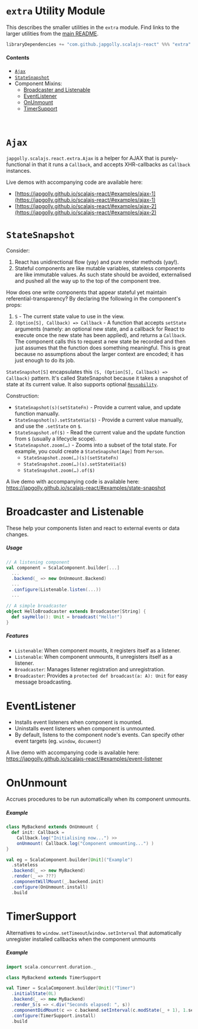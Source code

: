 `extra` Utility Module
======================

This describes the smaller utilities in the `extra` module.
Find links to the larger utilities from the [main README](../README.md).

```scala
libraryDependencies += "com.github.japgolly.scalajs-react" %%% "extra" % "2.0.0"
```

#### Contents

- [`Ajax`](#ajax)
- [`StateSnapshot`](#statesnapshot)
- Component Mixins:
  - [Broadcaster and Listenable](#broadcaster-and-listenable)
  - [EventListener](#eventlistener)
  - [OnUnmount](#onunmount)
  - [TimerSupport](#timersupport)

<br>

`Ajax`
======

`japgolly.scalajs.react.extra.Ajax` is a helper for AJAX that is purely-functional
in that it runs a `Callback`, and accepts XHR-callbacks as `Callback` instances.

Live demos with accompanying code are available here:

* [https://japgolly.github.io/scalajs-react/#examples/ajax-1](https://japgolly.github.io/scalajs-react/#examples/ajax-1)
* [https://japgolly.github.io/scalajs-react/#examples/ajax-2](https://japgolly.github.io/scalajs-react/#examples/ajax-2)


`StateSnapshot`
===============

Consider:
1. React has unidirectional flow (yay) and pure render methods (yay!).
2. Stateful components are like mutable variables, stateless components are like immutable values.
   As such state should be avoided, externalised and pushed all the way up to the top of the component tree.

How does one write components that appear stateful yet maintain referential-transparency?
By declaring the following in the component's props:
1. `S` - The current state value to use in the view.
2. `(Option[S], Callback) => Callback` - A function that accepts `setState` arguments
  (namely: an optional new state, and a callback for React to execute once the new state has been applied),
  and returns a `Callback`.
  The component calls this to request a new state be recorded and then just assumes that the function does something
  meaningful. This is great because no assumptions about the larger context are encoded; it has just enough to do its job.

`StateSnapshot[S]` encapsulates this `(S, (Option[S], Callback) => Callback)` pattern.
It's called StateSnapshot because it takes a snapshot of state at its current value.
It also supports optional [`Reusability`](PERFORMANCE.md).

Construction:

* `StateSnapshot(s)(setStateFn)` - Provide a current value, and update function manually.
* `StateSnapshot(s).setStateVia($)` - Provide a current value manually, and use the `.setState` on `$`.
* `StateSnapshot.of($)` - Read the current value and the update function from `$` (usually a lifecycle scope).
* `StateSnapshot.zoom(…)` - Zooms into a subset of the total state. For example, you could create a `StateSnapshot[Age]` from `Person`.
  * `StateSnapshot.zoom(…)(s)(setStateFn)`
  * `StateSnapshot.zoom(…)(s).setStateVia($)`
  * `StateSnapshot.zoom(…).of($)`

A live demo with accompanying code is available here:<br>
https://japgolly.github.io/scalajs-react/#examples/state-snapshot


Broadcaster and Listenable
==========================
These help your components listen and react to external events or data changes.

##### Usage
```scala
// A listening component
val component = ScalaComponent.builder[...]
  ...
  .backend(_ => new OnUnmount.Backend)
  ...
  .configure(Listenable.listen(...))
  ...

// A simple broadcaster
object HelloBroadcaster extends Broadcaster[String] {
  def sayHello(): Unit = broadcast("Hello!")
}
```

##### Features
* `Listenable`: When component mounts, it registers itself as a listener.
* `Listenable`: When component unmounts, it unregisters itself as a listener.
* `Broadcaster`: Manages listener registration and unregistration.
* `Broadcaster`: Provides a `protected def broadcast(a: A): Unit` for easy message broadcasting.

EventListener
=============
* Installs event listeners when component is mounted.
* Uninstalls event listeners when component is unmounted.
* By default, listens to the component node's events. Can specify other event targets (eg. `window`, `document`)

A live demo with accompanying code is available here:<br>
https://japgolly.github.io/scalajs-react/#examples/event-listener

OnUnmount
=========
Accrues procedures to be run automatically when its component unmounts.

##### Example
```scala
class MyBackend extends OnUnmount {
  def init: Callback =
    Callback.log("Initialising now...") >>
    onUnmount( Callback.log("Component unmounting...") )
}

val eg = ScalaComponent.builder[Unit]("Example")
  .stateless
  .backend(_ => new MyBackend)
  .render(_ => ???)
  .componentWillMount(_.backend.init)
  .configure(OnUnmount.install)
  .build
```

TimerSupport
============
Alternatives to `window.setTimeout`/`window.setInterval` that automatically unregister installed callbacks
when the component unmounts

##### Example
```scala
import scala.concurrent.duration._

class MyBackend extends TimerSupport

val Timer = ScalaComponent.builder[Unit]("Timer")
  .initialState(0L)
  .backend(_ => new MyBackend)
  .render_S(s => <.div("Seconds elapsed: ", s))
  .componentDidMount(c => c.backend.setInterval(c.modState(_ + 1), 1.second))
  .configure(TimerSupport.install)
  .build
```
